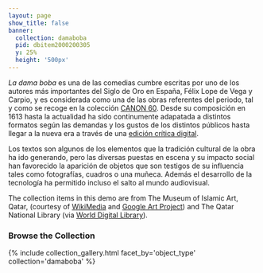 ```yaml
---
layout: page
show_title: false
banner:
  collection: damaboba
  pid: dbitem2000200305
  y: 25%
  height: '500px'
---
```


_La dama boba_ es una de las comedias cumbre escritas por uno de los autores más importantes del Siglo de Oro en España, Félix Lope de Vega y Carpio, y es considerada como una de las obras referentes del periodo, tal y como se recoge en la colección [CANON 60](https://tc12.uv.es/?page_id=3626). Desde su composición en 1613 hasta la actualidad ha sido continumente adapatada a distintos formatos según las demandas y los gustos de los distintos públicos hasta llegar a la nueva era a través de una [edición crítica digital](http://damaboba.unibo.it/index.html).

Los textos son algunos de los elementos que la tradición cultural de la obra ha ido generando, pero las diversas puestas en escena y su impacto social han favorecido la aparición de objetos que son testigos de su influencia tales como fotografías, cuadros o una muñeca. Además el desarrollo de la tecnología ha permitido incluso el salto al mundo audiovisual.

The collection items in this demo are from The Museum of Islamic Art, Qatar, (courtesy of [WikiMedia](https://commons.wikimedia.org/wiki/Category:Google_Art_Project_works_in_The_Museum_of_Islamic_Art,_Qatar) and [Google Art Project](https://www.google.com/culturalinstitute/about/artproject/)) and The Qatar National Library (via [World Digital Library](https://www.wdl.org/en/)).

### Browse the Collection

{% include collection_gallery.html facet_by='object_type' collection='damaboba' %}
